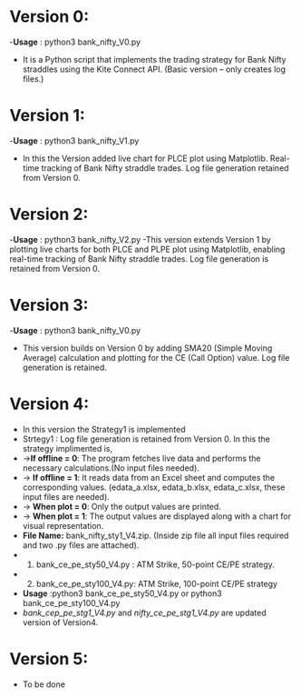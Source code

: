 # **Version 0:**
-**Usage** : python3 bank_nifty_V0.py
- It is a Python script that implements the trading strategy for Bank Nifty straddles using the Kite Connect API. (Basic version – only creates log files.)

# **Version 1:**
-**Usage** : python3 bank_nifty_V1.py
- In this the Version added live chart for PLCE plot using Matplotlib. Real-time tracking of Bank Nifty straddle trades. Log file generation retained from Version 0.

# **Version 2:**
-**Usage** : python3 bank_nifty_V2.py
-This version extends Version 1 by plotting live charts for both PLCE and PLPE plot using Matplotlib, enabling real-time tracking of Bank Nifty straddle trades. Log file generation is retained from Version 0.

# **Version 3:**
-**Usage** : python3 bank_nifty_V0.py
- This version builds on Version 0 by adding SMA20 (Simple Moving Average) calculation and plotting for the CE (Call Option) value. Log file generation is retained.

# **Version 4:** 
- In this version the Strategy1 is implemented
- Strtegy1 : Log file generation is retained from Version 0. In this the strategy implimented is,
- ->**If offline = 0**: The program fetches live data and performs the necessary calculations.(No input files needed).
- -> **If offline = 1**: It reads data from an Excel sheet and computes the corresponding values. (edata_a.xlsx, edata_b.xlsx, edata_c.xlsx, these input files are needed).
- -> **When plot = 0**: Only the output values are printed.
- -> **When plot = 1**: The output values are displayed along with a chart for visual representation.
- **File Name:** bank_nifty_sty1_V4.zip. (Inside zip file all input files required and two .py files are attached).
- 1. bank_ce_pe_sty50_V4.py : ATM Strike, 50-point CE/PE strategy.
- 2. bank_ce_pe_sty100_V4.py: ATM Strike, 100-point CE/PE strategy
- **Usage** :python3 bank_ce_pe_sty50_V4.py or python3 bank_ce_pe_sty100_V4.py
- *bank_cep_pe_stg1_V4.py* and *nifty_ce_pe_stg1_V4.py* are updated version of Version4.
  
# **Version 5:**
- To be done
